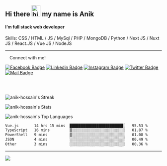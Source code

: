 ## Hi there <img src="https://user-images.githubusercontent.com/1303154/88677602-1635ba80-d120-11ea-84d8-d263ba5fc3c0.gif" width="28px" height="36" alt="hi"> my name is Anik

#### I’m full stack web developer

Skills:  CSS / HTML / JS / MySql / PHP / MongoDB / Python / Next JS / Nuxt JS / React.JS / Vue JS / NodeJS


---

&emsp;Connect with me!

<a href="https://www.facebook.com/anik.aritro" target="_blank">![Facebook Badge](https://img.shields.io/badge/Facebook-1877F2?style=for-the-badge&logo=facebook&logoColor=white)</a> [![Linkedin Badge](https://img.shields.io/badge/LinkedIn-0077B5?style=for-the-badge&logo=linkedin&logoColor=white)](https://www.linkedin.com/in/dev-anik) [![Instagram Badge](https://img.shields.io/badge/Instagram-E4405F?style=for-the-badge&logo=instagram&logoColor=white)](https://www.instagram.com/aritro.anik) [![Twitter Badge](https://img.shields.io/badge/Twitter-1DA1F2?style=for-the-badge&logo=twitter&logoColor=white)](https://twitter.com/AritroAnik) [![Mail Badge](https://img.shields.io/badge/Gmail-D14836?style=for-the-badge&logo=gmail&logoColor=white)](mailto:anik.wdev@gmail.com)

</br>
</br>


![anik-hossain's Streak](https://github-readme-streak-stats.herokuapp.com/?user=anik-hossain&theme=vue-dark&hide_border=true)

![anik-hossain's Stats](https://github-readme-stats.vercel.app/api?username=anik-hossain&theme=vue-dark&show_icons=true&hide_border=true&count_private=true)

![anik-hossain's Top Languages](https://github-readme-stats.vercel.app/api/top-langs/?username=anik-hossain&theme=vue-dark&show_icons=true&hide_border=true&layout=compact)

<!--START_SECTION:waka-->

```txt
Vue.js       14 hrs 15 mins  ████████████████████████░   95.53 %
TypeScript   16 mins         ▒░░░░░░░░░░░░░░░░░░░░░░░░   01.87 %
PowerShell   9 mins          ▒░░░░░░░░░░░░░░░░░░░░░░░░   01.08 %
JSON         4 mins          ░░░░░░░░░░░░░░░░░░░░░░░░░   00.49 %
Other        3 mins          ░░░░░░░░░░░░░░░░░░░░░░░░░   00.36 %
```

<!--END_SECTION:waka-->
---

![](https://komarev.com/ghpvc/?username=anik-hossain)  
